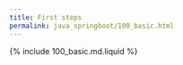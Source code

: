 ```yaml
---
title: First steps
permalink: java_springboot/100_basic.html
---
```


{% include 100_basic.md.liquid %}